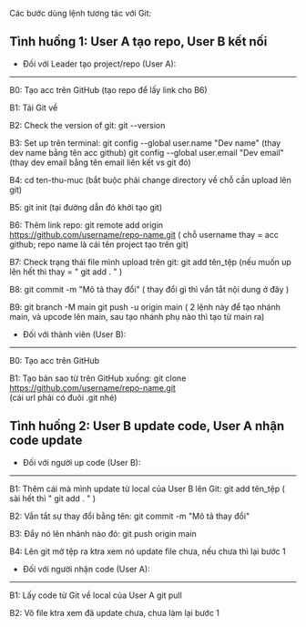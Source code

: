 Các bước dùng lệnh tương tác với Git:

Tình huống 1: User A tạo repo, User B kết nối
---------------------------------------------
- Đối với Leader tạo project/repo (User A): 
-----------------------------------------
B0: Tạo acc trên GitHub (tạo repo để lấy link cho B6)

B1: Tải Git về

B2: Check the version of git: git --version

B3: Set up trên terminal:
git config --global user.name "Dev name"    (thay dev name bằng tên acc github)
git config --global user.email "Dev email"    (thay dev email bằng tên email liên kết vs git đó)

B4: cd ten-thu-muc (bắt buộc phải change directory về chỗ cần upload lên git)

B5: git init      (tại đường dẫn đó khởi tạo git)

B6: Thêm link repo:
git remote add origin https://github.com/username/repo-name.git
( chỗ username thay = acc github; repo name là cái tên project tạo trên git)

B7: Check trạng thái file mình upload trên git:
git add tên_tệp
(nếu muốn up lên hết thì thay = " git add .  " )

B8: git commit -m "Mô tả thay đổi"
( thay đổi gì thì vắn tắt nội dung ở đây )

B9: 
git branch -M main
git push -u origin main
( 2 lệnh này để tạo nhánh main, và upcode lên main, sau tạo nhánh phụ nào thì tạo từ main ra)


- Đối với thành viên (User B): 
---------------------------
B0: Tạo acc trên GitHub 

B1: Tạo bản sao từ trên GitHub xuống:
git clone https://github.com/username/repo-name.git  
(cái url phải có đuôi .git nhé)




Tình huống 2: User B update code, User A nhận code update
------------------------------
- Đối với người up code (User B):
------------------------------
B1: Thêm cái mà mình update từ local của User B lên Git:
git add tên_tệp ( sài hết thì " git add . " )

B2: Vắn tắt sự thay đổi bằng tên:
git commit -m "Mô tả thay đổi"  

B3: Đẩy nó lên nhánh nào đó:
git push origin main

B4: Lên git mở tệp ra ktra xem nó update file chưa, nếu chưa thì lại bước 1

- Đối với người nhận code (User A):
--------------------------------
B1: Lấy code từ Git về local của User A
git pull 

B2: Vô file ktra xem đã update chưa, chưa làm lại bước 1
